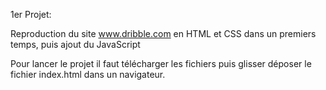 1er Projet:

Reproduction du site www.dribble.com en HTML et CSS dans un premiers temps, puis ajout du JavaScript

Pour lancer le projet il faut télécharger les fichiers puis glisser déposer le fichier index.html dans un navigateur.
